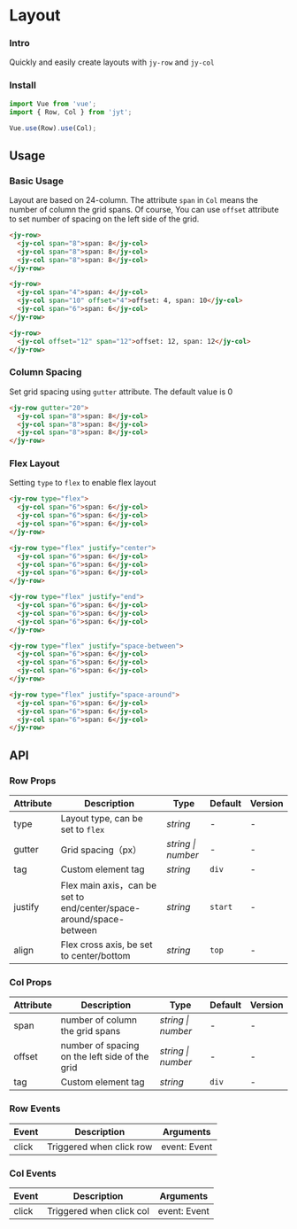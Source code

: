 # Layout

### Intro

Quickly and easily create layouts with `jy-row` and `jy-col`

### Install

``` javascript
import Vue from 'vue';
import { Row, Col } from 'jyt';

Vue.use(Row).use(Col);
```

## Usage

### Basic Usage

Layout are based on 24-column. The attribute `span` in `Col` means the number of column the grid spans. Of course, You can use `offset` attribute to set number of spacing on the left side of the grid.

```html
<jy-row>
  <jy-col span="8">span: 8</jy-col>
  <jy-col span="8">span: 8</jy-col>
  <jy-col span="8">span: 8</jy-col>
</jy-row>

<jy-row>
  <jy-col span="4">span: 4</jy-col>
  <jy-col span="10" offset="4">offset: 4, span: 10</jy-col>
  <jy-col span="6">span: 6</jy-col>
</jy-row>

<jy-row>
  <jy-col offset="12" span="12">offset: 12, span: 12</jy-col>
</jy-row>
```


### Column Spacing

Set grid spacing using `gutter` attribute. The default value is 0


```html
<jy-row gutter="20">
  <jy-col span="8">span: 8</jy-col>
  <jy-col span="8">span: 8</jy-col>
  <jy-col span="8">span: 8</jy-col>
</jy-row>
```

### Flex Layout

Setting `type` to `flex` to enable flex layout

```html
<jy-row type="flex">
  <jy-col span="6">span: 6</jy-col>
  <jy-col span="6">span: 6</jy-col>
  <jy-col span="6">span: 6</jy-col>
</jy-row>

<jy-row type="flex" justify="center">
  <jy-col span="6">span: 6</jy-col>
  <jy-col span="6">span: 6</jy-col>
  <jy-col span="6">span: 6</jy-col>
</jy-row>

<jy-row type="flex" justify="end">
  <jy-col span="6">span: 6</jy-col>
  <jy-col span="6">span: 6</jy-col>
  <jy-col span="6">span: 6</jy-col>
</jy-row>

<jy-row type="flex" justify="space-between">
  <jy-col span="6">span: 6</jy-col>
  <jy-col span="6">span: 6</jy-col>
  <jy-col span="6">span: 6</jy-col>
</jy-row>

<jy-row type="flex" justify="space-around">
  <jy-col span="6">span: 6</jy-col>
  <jy-col span="6">span: 6</jy-col>
  <jy-col span="6">span: 6</jy-col>
</jy-row>
```

## API

### Row Props

| Attribute | Description | Type | Default | Version |
|------|------|------|------|------|
| type | Layout type, can be set to `flex` | *string* | - | - |
| gutter | Grid spacing（px） | *string \| number* | - | - |
| tag | Custom element tag | *string* | `div` | - |
| justify | Flex main axis，can be set to  end/center/space-around/space-between | *string* | `start` | - |
| align | Flex cross axis, be set to  center/bottom | *string* | `top` | - |

### Col Props

| Attribute | Description | Type | Default | Version |
|------|------|------|------|------|
| span | number of column the grid spans | *string \| number* | - | - |
| offset | number of spacing on the left side of the grid | *string \| number* | - | - |
| tag | Custom element tag | *string* | `div` | - |

### Row Events

| Event | Description | Arguments |
|------|------|------|
| click | Triggered when click row | event: Event |

### Col Events

| Event | Description | Arguments |
|------|------|------|
| click | Triggered when click col | event: Event |
